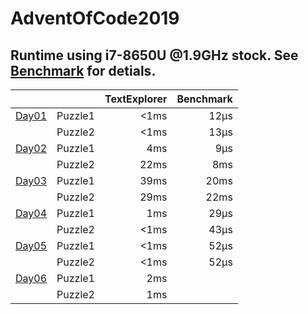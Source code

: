 # AdventOfCode2019

## Runtime using i7-8650U @1.9GHz stock. See [Benchmark](Benchmark.md) for detials.
|                                |         | TextExplorer | Benchmark |
|--------------------------------|---------|-------------:|----------:|
| [Day01](AdventOfCode/Day01.cs) | Puzzle1 |         <1ms |      12µs |
|                                | Puzzle2 |         <1ms |      13µs |
| [Day02](AdventOfCode/Day02.cs) | Puzzle1 |          4ms |       9µs |
|                                | Puzzle2 |         22ms |       8ms |
| [Day03](AdventOfCode/Day03.cs) | Puzzle1 |         39ms |      20ms |
|                                | Puzzle2 |         29ms |      22ms |
| [Day04](AdventOfCode/Day04.cs) | Puzzle1 |          1ms |      29µs |
|                                | Puzzle2 |         <1ms |      43µs |
| [Day05](AdventOfCode/Day05.cs) | Puzzle1 |         <1ms |      52µs |
|                                | Puzzle2 |         <1ms |      52µs |
| [Day06](AdventOfCode/Day06.cs) | Puzzle1 |          2ms |           |
|                                | Puzzle2 |          1ms |           |